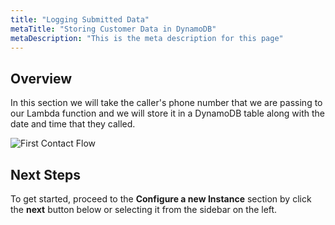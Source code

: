 ```yaml
---
title: "Logging Submitted Data"
metaTitle: "Storing Customer Data in DynamoDB"
metaDescription: "This is the meta description for this page"
---
```


## Overview
In this section we will take the caller's phone number that we are passing to our Lambda function and we will store it in a DynamoDB table along with the date and time that they called. 

![First Contact Flow](./firstcontactflow.png)

## Next Steps
To get started, proceed to the <b>Configure a new Instance</b> section by click the <b>next</b> button below or selecting it from the sidebar on the left.
